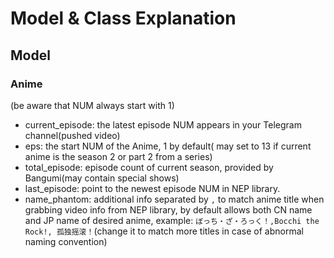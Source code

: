 # Model &  Class Explanation

## Model

### Anime
(be aware that NUM always start with 1)
* current_episode: the latest episode NUM appears in your Telegram channel(pushed video)
* eps: the start NUM of the Anime, 1 by default(  may set to 13 if current anime is the season 2 or part 2 from a  series)
* total_episode: episode count of current season, provided by Bangumi(may contain special shows)
* last_episode: point to the newest episode NUM in NEP library.
* name_phantom: additional info separated by `,` to match anime title when grabbing video info from NEP library, by default allows both CN name and JP name of desired anime, example: `ぼっち・ざ・ろっく！,Bocchi the Rock!, 孤独摇滚！`(change it to match more titles in case of abnormal naming convention)
